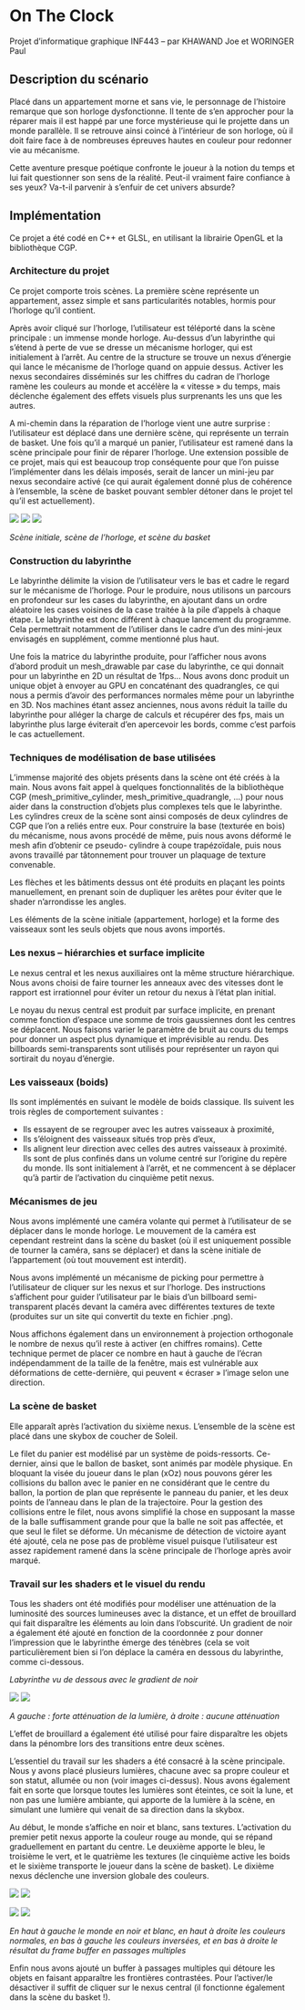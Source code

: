 # On The Clock

Projet d’informatique graphique INF443 – par KHAWAND Joe et WORINGER Paul

## Description du scénario

Placé dans un appartement morne et sans vie, le personnage de l’histoire remarque que son
horloge dysfonctionne. Il tente de s’en approcher pour la réparer mais il est happé par une
force mystérieuse qui le projette dans un monde parallèle. Il se retrouve ainsi coincé à
l’intérieur de son horloge, où il doit faire face à de nombreuses épreuves hautes en couleur
pour redonner vie au mécanisme.

Cette aventure presque poétique confronte le joueur à la notion du temps et lui fait
questionner son sens de la réalité. Peut-il vraiment faire confiance à ses yeux? Va-t-il parvenir
à s’enfuir de cet univers absurde?

## Implémentation

Ce projet a été codé en C++ et GLSL, en utilisant la librairie OpenGL et la bibliothèque CGP.

### Architecture du projet

Ce projet comporte trois scènes. La première scène représente un appartement, assez simple
et sans particularités notables, hormis pour l’horloge qu’il contient.

Après avoir cliqué sur l’horloge, l’utilisateur est téléporté dans la scène principale : un
immense monde horloge. Au-dessus d’un labyrinthe qui s’étend à perte de vue se dresse un
mécanisme horloger, qui est initialement à l’arrêt. Au centre de la structure se trouve un nexus
d’énergie qui lance le mécanisme de l’horloge quand on appuie dessus. Activer les nexus
secondaires disséminés sur les chiffres du cadran de l’horloge ramène les couleurs au monde
et accélère la « vitesse » du temps, mais déclenche également des effets visuels plus
surprenants les uns que les autres.

A mi-chemin dans la réparation de l’horloge vient une autre surprise : l’utilisateur est déplacé
dans une dernière scène, qui représente un terrain de basket. Une fois qu’il a marqué un
panier, l’utilisateur est ramené dans la scène principale pour finir de réparer l’horloge. Une
extension possible de ce projet, mais qui est beaucoup trop conséquente pour que l’on puisse
l’implémenter dans les délais imposés, serait de lancer un mini-jeu par nexus secondaire activé
(ce qui aurait également donné plus de cohérence à l’ensemble, la scène de basket pouvant
sembler détoner dans le projet tel qu’il est actuellement).

![](docs/Aspose.Words.38289d3f-4ed3-4925-af9b-76131b0c8005.001.png) ![](docs/Aspose.Words.38289d3f-4ed3-4925-af9b-76131b0c8005.002.png) ![](docs/Aspose.Words.38289d3f-4ed3-4925-af9b-76131b0c8005.003.png)

*Scène initiale, scène de l’horloge, et scène du basket* 

### Construction du labyrinthe

Le labyrinthe délimite la vision de l’utilisateur vers le bas et cadre le regard sur le mécanisme
de l’horloge. Pour le produire, nous utilisons un parcours en profondeur sur les cases du
labyrinthe, en ajoutant dans un ordre aléatoire les cases voisines de la case traitée à la pile
d’appels à chaque étape. Le labyrinthe est donc différent à chaque lancement du programme.
Cela permettrait notamment de l’utiliser dans le cadre d’un des mini-jeux envisagés en
supplément, comme mentionné plus haut.

Une fois la matrice du labyrinthe produite, pour l’afficher nous avons d’abord produit un
mesh_drawable par case du labyrinthe, ce qui donnait pour un labyrinthe en 2D un résultat
de 1fps... Nous avons donc produit un unique objet à envoyer au GPU en concaténant des
quadrangles, ce qui nous a permis d’avoir des performances normales même pour un
labyrinthe en 3D. Nos machines étant assez anciennes, nous avons réduit la taille du labyrinthe
pour alléger la charge de calculs et récupérer des fps, mais un labyrinthe plus large éviterait
d’en apercevoir les bords, comme c’est parfois le cas actuellement.

### Techniques de modélisation de base utilisées

L’immense majorité des objets présents dans la scène ont été créés à la main. Nous avons fait
appel à quelques fonctionnalités de la bibliothèque CGP (mesh_primitive_cylinder,
mesh_primitive_quadrangle, ...) pour nous aider dans la construction d’objets plus complexes
tels que le labyrinthe. Les cylindres creux de la scène sont ainsi composés de deux cylindres
de CGP que l’on a reliés entre eux. Pour construire la base (texturée en bois) du mécanisme,
nous avons procédé de même, puis nous avons déformé le mesh afin d’obtenir ce pseudo-
cylindre à coupe trapézoïdale, puis nous avons travaillé par tâtonnement pour trouver un
plaquage de texture convenable.

Les flèches et les bâtiments dessus ont été produits en plaçant les points manuellement, en
prenant soin de dupliquer les arêtes pour éviter que le shader n’arrondisse les angles.

Les éléments de la scène initiale (appartement, horloge) et la forme des vaisseaux sont les
seuls objets que nous avons importés.

### Les nexus – hiérarchies et surface implicite

Le nexus central et les nexus auxiliaires ont la même structure hiérarchique. Nous avons choisi
de faire tourner les anneaux avec des vitesses dont le rapport est irrationnel pour éviter un
retour du nexus à l’état plan initial.

Le noyau du nexus central est produit par surface implicite, en prenant comme fonction
d’espace une somme de trois gaussiennes dont les centres se déplacent. Nous faisons varier
le paramètre de bruit au cours du temps pour donner un aspect plus dynamique et
imprévisible au rendu. Des billboards semi-transparents sont utilisés pour représenter un
rayon qui sortirait du noyau d’énergie.


### Les vaisseaux (boids)

Ils sont implémentés en suivant le modèle de boids classique. Ils suivent les trois règles de
comportement suivantes :

- Ils essayent de se regrouper avec les autres vaisseaux à proximité,
- Ils s’éloignent des vaisseaux situés trop près d’eux,
- Ils alignent leur direction avec celles des autres vaisseaux à proximité.
Ils sont de plus confinés dans un volume centré sur l’origine du repère du monde. Ils sont
initialement à l’arrêt, et ne commencent à se déplacer qu’à partir de l’activation du cinquième
petit nexus.

### Mécanismes de jeu

Nous avons implémenté une caméra volante qui permet à l’utilisateur de se déplacer dans le
monde horloge. Le mouvement de la caméra est cependant restreint dans la scène du basket
(où il est uniquement possible de tourner la caméra, sans se déplacer) et dans la scène initiale
de l’appartement (où tout mouvement est interdit).

Nous avons implémenté un mécanisme de picking pour permettre à l’utilisateur de cliquer sur
les nexus et sur l’horloge. Des instructions s’affichent pour guider l’utilisateur par le biais d’un
billboard semi-transparent placés devant la caméra avec différentes textures de texte
(produites sur un site qui convertit du texte en fichier .png).

Nous affichons également dans un environnement à projection orthogonale le nombre de
nexus qu’il reste à activer (en chiffres romains). Cette technique permet de placer ce nombre
en haut à gauche de l’écran indépendamment de la taille de la fenêtre, mais est vulnérable
aux déformations de cette-dernière, qui peuvent « écraser » l’image selon une direction.

### La scène de basket

Elle apparaît après l’activation du sixième nexus. L’ensemble de la scène est placé dans une
skybox de coucher de Soleil.

Le filet du panier est modélisé par un système de poids-ressorts. Ce-dernier, ainsi que le ballon
de basket, sont animés par modèle physique. En bloquant la visée du joueur dans le plan (xOz)
nous pouvons gérer les collisions du ballon avec le panier en ne considérant que le centre du
ballon, la portion de plan que représente le panneau du panier, et les deux points de l’anneau
dans le plan de la trajectoire. Pour la gestion des collisions entre le filet, nous avons simplifié
la chose en supposant la masse de la balle suffisamment grande pour que la balle ne soit pas
affectée, et que seul le filet se déforme. Un mécanisme de détection de victoire ayant été
ajouté, cela ne pose pas de problème visuel puisque l’utilisateur est assez rapidement ramené
dans la scène principale de l’horloge après avoir marqué.


### Travail sur les shaders et le visuel du rendu

Tous les shaders ont été modifiés pour modéliser une atténuation de la luminosité des sources
lumineuses avec la distance, et un effet de brouillard qui fait disparaître les éléments au loin
dans l’obscurité. Un gradient de noir a également été ajouté en fonction de la coordonnée z
pour donner l’impression que le labyrinthe émerge des ténèbres (cela se voit particulièrement
bien si l’on déplace la caméra en dessous du labyrinthe, comme ci-dessous.


*Labyrinthe vu de dessous avec le gradient de noir* 

![](Aspose.Words.38289d3f-4ed3-4925-af9b-76131b0c8005.004.jpeg) ![](Aspose.Words.38289d3f-4ed3-4925-af9b-76131b0c8005.005.jpeg)

*A gauche : forte atténuation de la lumière, à droite : aucune atténuation* 

L’effet de brouillard a également été utilisé pour faire disparaître les objets dans la pénombre
lors des transitions entre deux scènes.

L’essentiel du travail sur les shaders a été consacré à la scène principale. Nous y avons placé
plusieurs lumières, chacune avec sa propre couleur et son statut, allumée ou non (voir images
ci-dessus). Nous avons également fait en sorte que lorsque toutes les lumières sont éteintes,
ce soit la lune, et non pas une lumière ambiante, qui apporte de la lumière à la scène, en
simulant une lumière qui venait de sa direction dans la skybox.

Au début, le monde s’affiche en noir et blanc, sans textures. L’activation du premier petit
nexus apporte la couleur rouge au monde, qui se répand graduellement en partant du centre.
Le deuxième apporte le bleu, le troisième le vert, et le quatrième les textures (le cinquième
active les boids et le sixième transporte le joueur dans la scène de basket). Le dixième nexus
déclenche une inversion globale des couleurs.


![](Aspose.Words.38289d3f-4ed3-4925-af9b-76131b0c8005.006.jpeg) ![](Aspose.Words.38289d3f-4ed3-4925-af9b-76131b0c8005.007.jpeg)

![](Aspose.Words.38289d3f-4ed3-4925-af9b-76131b0c8005.008.jpeg) ![](Aspose.Words.38289d3f-4ed3-4925-af9b-76131b0c8005.009.jpeg)

*En haut à gauche le monde en noir et blanc, en haut à droite les couleurs normales, en bas à gauche les couleurs inversées, et en bas à droite le résultat du frame buffer en passages multiples* 

Enfin nous avons ajouté un buffer à passages multiples qui détoure les objets en faisant
apparaître les frontières contrastées. Pour l’activer/le désactiver il suffit de cliquer sur le nexus
central (il fonctionne également dans la scène du basket !).
